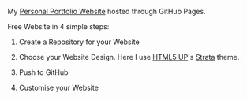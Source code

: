 My [Personal Portfolio Website](https://ckarakosta.github.io) hosted through GitHub Pages.

Free Website in 4 simple steps:

1) Create a Repository for your Website 

2) Choose your Website Design. Here I use [HTML5 UP](https://html5up.net/)'s [Strata](https://html5up.net/strata) theme. 

3) Push to GitHub

4) Customise your Website
